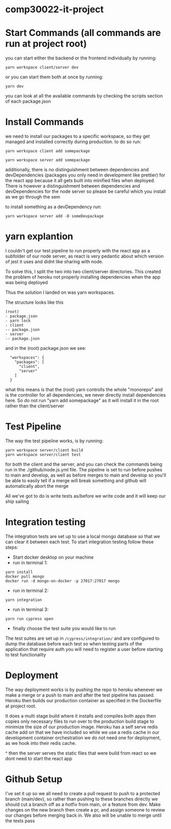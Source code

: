 # comp30022-it-project

# Start Commands (all commands are run at project root)

you can start either the backend or the frontend individually by running:

```
yarn workspace client/server dev
```

or you can start them both at once by running:

```
yarn dev
```

you can look at all the available commands by checking the scripts section of each package.json

# Install Commands

we need to install our packages to a specific workspace, so they get managed and installed correctly during production. to do so run:

```
yarn workspace client add somepackage
```

```
yarn workspace server add somepackage
```

additionally, there is no distinguishment between dependencies and devDependencies (packages you only need in development like prettier) for the react app because it
all gets built into minified files when deployed. There is however a distinguishment between dependencies and devDependencies for the node server so please be careful
which you install as we go through the sem

to install something as a devDependency run:

```
yarn workspace server add -D someDevpackage
```

# yarn explantion

I couldn't get our test pipeline to run properly with the react app as a subfolder of our node server, as react is very pedantic about which version of jest it uses and didnt like
sharing with node.

To solve this, I split the two into two client/server directories. This created the problem of heroku not properly installing dependencies when the app was being deployed

Thus the solution I landed on was yarn workspaces.

The structure looks like this

```
(root)
- package.json
- yarn lock
- client
-- package.json
- server
-- package.json
```

and in the (root) package.json we see:

```
  "workspaces": {
    "packages": [
      "client",
      "server"
    ]
  }
```

what this means is that the (root) yarn controlls the whole "monorepo" and is the controller for all dependencies, we never directly install dependencies here.
So do not run "yarn add somepackage" as it will install it in the root rather than the client/server

# Test Pipeline

The way the test pipeline works, is by running:

```
yarn workspace server/client build
yarn workspace server/client test
```

for both the client and the server, and you can check the commands being run in the ./github/node.js.yml file.
The pipeline is set to run before pushes to main and develop, as well as before merges to main and develop so you'll be able to easily tell if a merge will break something
and github will automatically abort the merge

All we've got to do is write tests as/before we write code and it will keep our ship sailing

# Integration testing

The integration tests are set up to use a local mongo database so that we can clear it between each test.
To start integration testing follow these steps:

- Start docker desktop on your machine
- run in terminal 1: 
```
yarn install
docker pull mongo
docker run -d mongo-on-docker -p 27017:27017 mongo
```
- run in terminal 2:
```
yarn integration
```
- run in terminal 3:
```
yarn run cypress open
```
- finally choose the test suite you would like to run

The test suites are set up in `/cypress/integration/` and are configured to dump the database before each test
so when testing parts of the application that require auth you will need to register a user before starting
to test functionality

# Deployment

The way deployment works is by pushing the repo to heroku whenever we make a merge or a push to main and after the test pipeline has passed. Heroku then builds our production container as specified in the Dockerfile at project root.

It does a multi stage build where it installs and compiles both apps then copies only necessary files to run over to the production build stage to minimize the size of our production image.
Heroku has a self serve redis cache add on that we have included so while we use a redis cache in our development container orchestration we do not need one for deployment, as we hook into their redis cache.

^ then the server serves the static files that were build from react so we dont need to start the react app

# Github Setup

I've set it up so we all need to create a pull request to push to a protected branch (main/dev), so rather than pushing to these branches directly we should cut a branch off
as a hotfix from main, or a feature from dev. Make changes on the new branch then create a pr, and assign someone to review our changes before merging back in. We also will be
unable to merge until the tests pass
